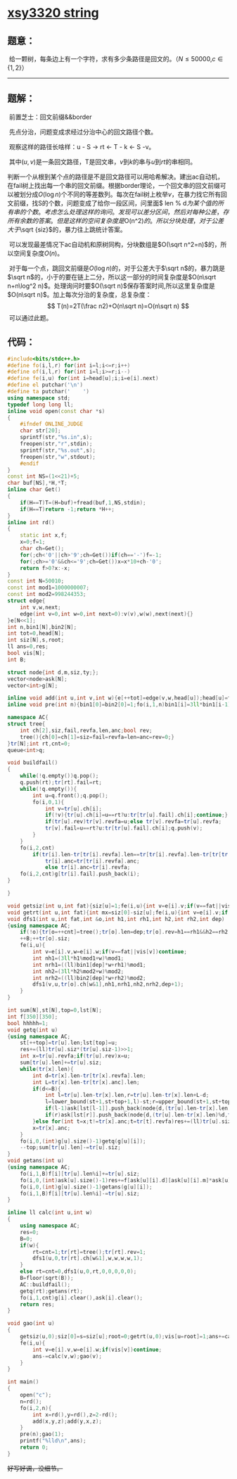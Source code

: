 # [xsy3320 string](http://192.168.102.138/JudgeOnline/problem.php?id=3320)

## 题意：

​	给一颗树，每条边上有一个字符，求有多少条路径是回文的。（$N\leq50000$,$c\in\{1,2\}$）

------



## 题解：

​	前置芝士：回文前缀&&border

​	先点分治，问题变成求经过分治中心的回文路径个数。

​	观察这样的路径长啥样：u - S -> rt <- T - k <- S -v。

​	其中$(u,v)$是一条回文路径，T是回文串，$v$到$k$的串与$u$到$rt$的串相同。

​	判断一个从根到某个点的路径是不是回文路径可以用哈希解决。建出ac自动机，在fail树上找出每一个串的回文前缀。根据border理论，一个回文串的回文前缀可以被划分成$O(\log n)​$个不同的等差数列。每次在fail树上枚举$v​$，在暴力找它所有回文前缀，找S的个数，问题变成了给你一段区间，问里面$ len \% d​$为某个值的所有串的个数。考虑怎么处理这样的询问。发现可以差分区间，然后对每种公差，存所有余数的答案。但是这样的空间复杂度是$O(n^2)​$的。所以分块处理，对于公差大于$\sqrt {siz}​$的，暴力往上跳统计答案。

​	可以发现最差情况下ac自动机和原树同构，分块数组是$O(\sqrt n^2=n)$的，所以空间复杂度$O(n)$。

​	对于每一个点，跳回文前缀是$O(\log n)$的，对于公差大于$\sqrt n$的，暴力跳是$\sqrt  n$的，小于的要在链上二分，所以这一部分的时间复杂度是$O(n\sqrt n+n\log^2 n)$。处理询问时要$O(\sqrt n)$保存答案时间,所以这里复杂度是$O(n\sqrt n)$。加上每次分治的复杂度，总复杂度：
$$
T(n)=2T(\frac n2)+O(n\sqrt n)=O(n\sqrt n)
$$
​	可以通过此题。

## 代码：

```c++
#include<bits/stdc++.h>
#define fo(i,l,r) for(int i=l;i<=r;i++)
#define of(i,l,r) for(int i=l;i>=r;i--)
#define fe(i,u) for(int i=head[u];i;i=e[i].next)
#define el putchar('\n')
#define ta putchar('	')
using namespace std;
typedef long long ll;
inline void open(const char *s)
{
	#ifndef ONLINE_JUDGE
	char str[20];
	sprintf(str,"%s.in",s);
	freopen(str,"r",stdin);
	sprintf(str,"%s.out",s);
	freopen(str,"w",stdout);
	#endif
}
const int NS=(1<<21)+5;
char buf[NS],*H,*T;
inline char Get()
{
	if(H==T)T=(H=buf)+fread(buf,1,NS,stdin);
	if(H==T)return -1;return *H++;
}
inline int rd()
{
	static int x,f;
	x=0;f=1;
	char ch=Get();
	for(;ch<'0'||ch>'9';ch=Get())if(ch=='-')f=-1;
	for(;ch>='0'&&ch<='9';ch=Get())x=x*10+ch-'0';
	return f>0?x:-x;
}
const int N=50010;
const int mod1=1000000007;
const int mod2=998244353;
struct edge{
	int v,w,next;
	edge(int v=0,int w=0,int next=0):v(v),w(w),next(next){}
}e[N<<1];
int n,bin1[N],bin2[N];
int tot=0,head[N];
int siz[N],s,root;
ll ans=0,res;
bool vis[N];
int B;

struct node{int d,m,siz,ty;};
vector<node>ask[N];
vector<int>g[N];

inline void add(int u,int v,int w){e[++tot]=edge(v,w,head[u]);head[u]=tot;}
inline void pre(int n){bin1[0]=bin2[0]=1;fo(i,1,n)bin1[i]=3ll*bin1[i-1]%mod1,bin2[i]=3ll*bin2[i-1]%mod2;}

namespace AC{
struct tree{
	int ch[2],siz,fail,revfa,len,anc;bool rev;
	tree(){ch[0]=ch[1]=siz=fail=revfa=len=anc=rev=0;}
}tr[N];int rt,cnt=0;
queue<int>q;

void buildfail()
{
	while(!q.empty())q.pop();
	q.push(rt);tr[rt].fail=rt;
	while(!q.empty()){
		int u=q.front();q.pop();
		fo(i,0,1){
			int v=tr[u].ch[i];
			if(!v){tr[u].ch[i]=u==rt?u:tr[tr[u].fail].ch[i];continue;}
			if(tr[u].rev)tr[v].revfa=u;else tr[v].revfa=tr[u].revfa;
			tr[v].fail=u==rt?u:tr[tr[u].fail].ch[i];q.push(v);
		}
	}
	fo(i,2,cnt)
		if(tr[i].len-tr[tr[i].revfa].len==tr[tr[i].revfa].len-tr[tr[tr[i].revfa].revfa].len)
			tr[i].anc=tr[tr[i].revfa].anc;
			else tr[i].anc=tr[i].revfa;
	fo(i,2,cnt)g[tr[i].fail].push_back(i);
}

}

void getsiz(int u,int fat){siz[u]=1;fe(i,u){int v=e[i].v;if(v==fat||vis[v])continue;getsiz(v,u);siz[u]+=siz[v];}}
void getrt(int u,int fat){int mx=siz[0]-siz[u];fe(i,u){int v=e[i].v;if(v==fat||vis[v])continue;mx=max(mx,siz[v]);getrt(v,u);}if(mx<s)s=mx,root=u;}
void dfs1(int u,int fat,int &o,int h1,int rh1,int h2,int rh2,int dep)
{using namespace AC;
	if(!o){tr[o=++cnt]=tree();tr[o].len=dep;tr[o].rev=h1==rh1&&h2==rh2;}
	++B;++tr[o].siz;
	fe(i,u){
		int v=e[i].v,w=e[i].w;if(v==fat||vis[v])continue;
		int nh1=(3ll*h1%mod1+w)%mod1;
		int nrh1=((ll)bin1[dep]*w+rh1)%mod1;
		int nh2=(3ll*h2%mod2+w)%mod2;
		int nrh2=((ll)bin2[dep]*w+rh2)%mod2;
		dfs1(v,u,tr[o].ch[w&1],nh1,nrh1,nh2,nrh2,dep+1);
	}
}

int sum[N],st[N],top=0,lst[N];
int f[350][350];
bool hhhhh=1;
void getq(int u)
{using namespace AC;
	st[++top]=tr[u].len;lst[top]=u;
	res+=(ll)tr[u].siz*(tr[u].siz-1)>>1;
	int x=tr[u].revfa;if(tr[u].rev)x=u;
	sum[tr[u].len]+=tr[u].siz;
	while(tr[x].len){
		int d=tr[x].len-tr[tr[x].revfa].len;
		int L=tr[x].len-tr[tr[x].anc].len;
		if(d<=B){
			int l=tr[u].len-tr[x].len,r=tr[u].len-tr[x].len+L-d;
			l=lower_bound(st+1,st+top+1,l)-st;r=upper_bound(st+1,st+top+1,r)-st-1;
			if(l-1)ask[lst[l-1]].push_back(node{d,(tr[u].len-tr[x].len)%d,tr[u].siz,-1});
			if(r)ask[lst[r]].push_back(node{d,(tr[u].len-tr[x].len)%d,tr[u].siz,1});
		}else for(int t=x;t!=tr[x].anc;t=tr[t].revfa)res+=(ll)tr[u].siz*sum[tr[u].len-tr[t].len];
		x=tr[x].anc;
	}
	fo(i,0,(int)g[u].size()-1)getq(g[u][i]);
	--top;sum[tr[u].len]-=tr[u].siz;
}
void getans(int u)
{using namespace AC;
	fo(i,1,B)f[i][tr[u].len%i]+=tr[u].siz;
	fo(i,0,(int)ask[u].size()-1)res+=f[ask[u][i].d][ask[u][i].m]*ask[u][i].siz*ask[u][i].ty;
	fo(i,0,(int)g[u].size()-1)getans(g[u][i]);
	fo(i,1,B)f[i][tr[u].len%i]-=tr[u].siz;
}

inline ll calc(int u,int w)
{
	using namespace AC;
	res=0;
	B=0;
	if(w){
		rt=cnt=1;tr[rt]=tree();tr[rt].rev=1;
		dfs1(u,0,tr[rt].ch[w&1],w,w,w,w,1);
	}
	else rt=cnt=0,dfs1(u,0,rt,0,0,0,0,0);
	B=floor(sqrt(B));
	AC::buildfail();
	getq(rt);getans(rt);
	fo(i,1,cnt)g[i].clear(),ask[i].clear();
	return res;
}

void gao(int u)
{
	getsiz(u,0);siz[0]=s=siz[u];root=0;getrt(u,0);vis[u=root]=1;ans+=calc(u,0);
	fe(i,u){
		int v=e[i].v,w=e[i].w;if(vis[v])continue;
		ans-=calc(v,w);gao(v);
	}
}

int main()
{
	open("c");
	n=rd();
	fo(i,2,n){
		int x=rd(),y=rd(),z=2-rd();
		add(x,y,z);add(y,x,z);
	}
	pre(n);gao(1);
	printf("%lld\n",ans);
	return 0;
}
```

 ~~好写好调，没细节。~~